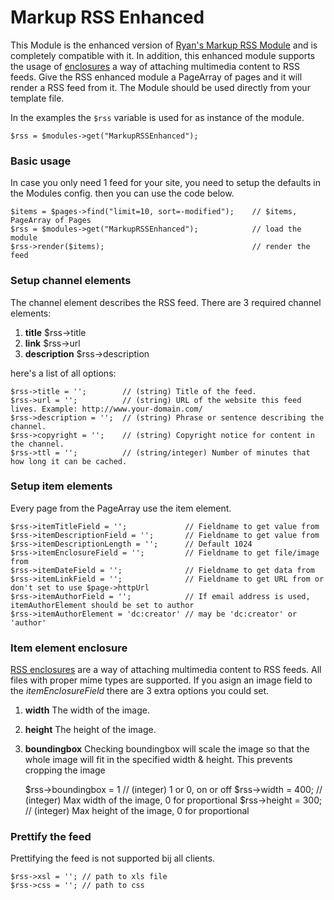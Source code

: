 # Markup RSS Enhanced

This Module is the enhanced version of [Ryan's Markup RSS Module](https://github.com/ryancramerdesign/ProcessWire/blob/master/wire/modules/Markup/MarkupRSS.module) and is completely compatible with it. In addition, this enhanced module supports the usage of [enclosures](http://en.wikipedia.org/wiki/RSS_enclosure) a way of attaching multimedia content to RSS feeds. Give the RSS enhanced module a PageArray of pages and it will render a RSS feed from it. The Module should be used directly from your template file.

In the examples the `$rss` variable is used for as instance of the module.

    $rss = $modules->get("MarkupRSSEnhanced");



### Basic usage

In case you only need 1 feed for your site, you need to setup the defaults in the Modules config. then you can use the code below.

    $items = $pages->find("limit=10, sort=-modified");    // $items, PageArray of Pages
    $rss = $modules->get("MarkupRSSEnhanced");            // load the module
    $rss->render($items);                                 // render the feed

### Setup channel elements

The channel element describes the RSS feed. There are 3 required channel elements:

1. **title** $rss->title
2. **link** $rss->url
3. **description** $rss->description

here's a list of all options:

    $rss->title = '';        // (string) Title of the feed.
    $rss->url = '';          // (string) URL of the website this feed lives. Example: http://www.your-domain.com/
    $rss->description = '';  // (string) Phrase or sentence describing the channel.
    $rss->copyright = '';    // (string) Copyright notice for content in the channel.
    $rss->ttl = '';          // (string/integer) Number of minutes that how long it can be cached.

### Setup item elements

Every page from the PageArray use the item element.

    $rss->itemTitleField = '';             // Fieldname to get value from
    $rss->itemDescriptionField = '';       // Fieldname to get value from
    $rss->itemDescriptionLength = '';      // Default 1024
    $rss->itemEnclosureField = '';         // Fieldname to get file/image from
    $rss->itemDateField = '';              // Fieldname to get data from
    $rss->itemLinkField = '';              // Fieldname to get URL from or don't set to use $page->httpUrl
    $rss->itemAuthorField = '';            // If email address is used, itemAuthorElement should be set to author
    $rss->itemAuthorElement = 'dc:creator' // may be 'dc:creator' or 'author'

### Item element enclosure

[RSS enclosures](http://en.wikipedia.org/wiki/RSS_enclosure) are a way of attaching multimedia content to RSS feeds. All files with proper mime types are supported. If you asign an image field to the _itemEnclosureField_ there are 3 extra options you could set.

1. **width** The width of the image.
2. **height** The height of the image.
3. **boundingbox** Checking boundingbox will scale the image so that the whole image will fit in the specified width & height. This prevents cropping the image


    $rss->boundingbox = 1 // (integer) 1 or 0, on or off
    $rss->width = 400;    // (integer) Max width of the image, 0 for proportional
    $rss->height = 300;   // (integer) Max height of the image, 0 for proportional

### Prettify the feed

Prettifying the feed is not supported bij all clients.

    $rss->xsl = ''; // path to xls file
    $rss->css = ''; // path to css
